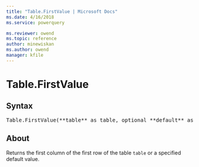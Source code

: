 ```yaml
---
title: "Table.FirstValue | Microsoft Docs"
ms.date: 4/16/2018
ms.service: powerquery

ms.reviewer: owend
ms.topic: reference
author: minewiskan
ms.author: owend
manager: kfile
---
```

# Table.FirstValue

## Syntax

<pre>
Table.FirstValue(**table** as table, optional **default** as any) as any
</pre>

## About
Returns the first column of the first row of the table `table` or a specified default value.

